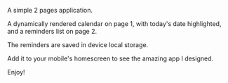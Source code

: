 A simple 2 pages application.

A dynamically rendered calendar on page 1, with today's date highlighted, and a reminders list on page 2.

The reminders are saved in device local storage.

Add it to your mobile's homescreen to see the amazing app I designed.

Enjoy!
